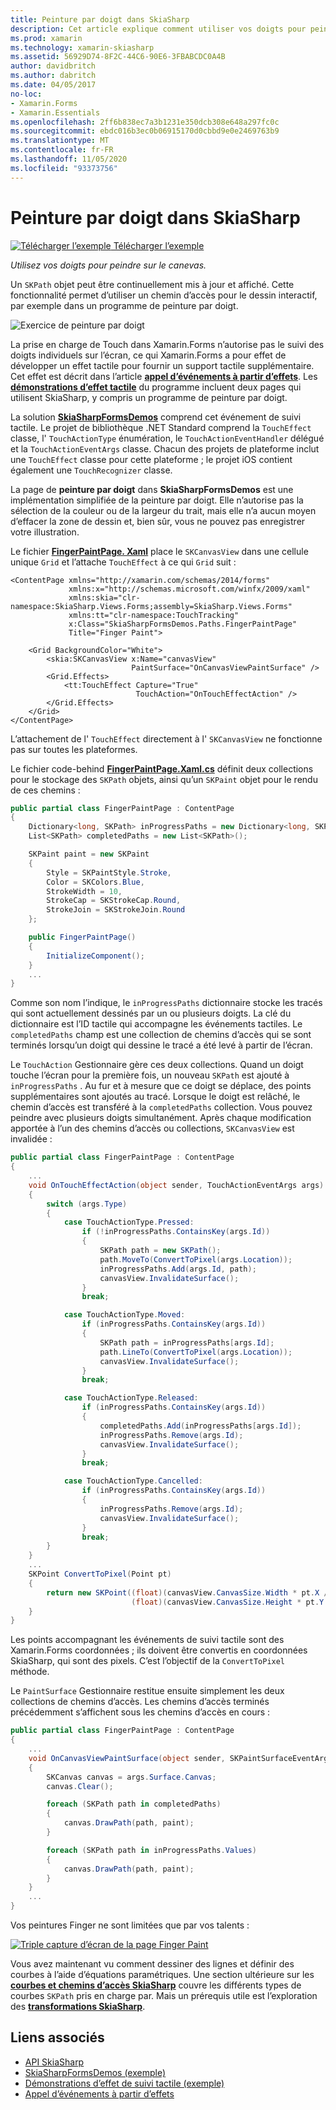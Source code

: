 ```yaml
---
title: Peinture par doigt dans SkiaSharp
description: Cet article explique comment utiliser vos doigts pour peindre sur le canevas SkiaSharp dans une Xamarin.Forms application et illustre cela avec un exemple de code.
ms.prod: xamarin
ms.technology: xamarin-skiasharp
ms.assetid: 56929D74-8F2C-44C6-90E6-3FBABCDC0A4B
author: davidbritch
ms.author: dabritch
ms.date: 04/05/2017
no-loc:
- Xamarin.Forms
- Xamarin.Essentials
ms.openlocfilehash: 2ff6b838ec7a3b1231e350dcb308e648a297fc0c
ms.sourcegitcommit: ebdc016b3ec0b06915170d0cbbd9e0e2469763b9
ms.translationtype: MT
ms.contentlocale: fr-FR
ms.lasthandoff: 11/05/2020
ms.locfileid: "93373756"
---
```

# <a name="finger-painting-in-skiasharp"></a>Peinture par doigt dans SkiaSharp

[![Télécharger l’exemple](~/media/shared/download.png) Télécharger l’exemple](/samples/xamarin/xamarin-forms-samples/skiasharpforms-demos)

_Utilisez vos doigts pour peindre sur le canevas._

Un `SKPath` objet peut être continuellement mis à jour et affiché. Cette fonctionnalité permet d’utiliser un chemin d’accès pour le dessin interactif, par exemple dans un programme de peinture par doigt.

![Exercice de peinture par doigt](finger-paint-images/fingerpaintsample.png)

La prise en charge de Touch dans Xamarin.Forms n’autorise pas le suivi des doigts individuels sur l’écran, ce qui Xamarin.Forms a pour effet de développer un effet tactile pour fournir un support tactile supplémentaire. Cet effet est décrit dans l’article [**appel d’événements à partir d’effets**](~/xamarin-forms/app-fundamentals/effects/touch-tracking.md). Les [**démonstrations d’effet tactile**](/samples/xamarin/xamarin-forms-samples/effects-touchtrackingeffect/) du programme incluent deux pages qui utilisent SkiaSharp, y compris un programme de peinture par doigt.

La solution [**SkiaSharpFormsDemos**](/samples/xamarin/xamarin-forms-samples/skiasharpforms-demos) comprend cet événement de suivi tactile. Le projet de bibliothèque .NET Standard comprend la `TouchEffect` classe, l' `TouchActionType` énumération, le `TouchActionEventHandler` délégué et la `TouchActionEventArgs` classe. Chacun des projets de plateforme inclut une `TouchEffect` classe pour cette plateforme ; le projet iOS contient également une `TouchRecognizer` classe.

La page de **peinture par doigt** dans **SkiaSharpFormsDemos** est une implémentation simplifiée de la peinture par doigt. Elle n’autorise pas la sélection de la couleur ou de la largeur du trait, mais elle n’a aucun moyen d’effacer la zone de dessin et, bien sûr, vous ne pouvez pas enregistrer votre illustration.

Le fichier [**FingerPaintPage. Xaml**](https://github.com/xamarin/xamarin-forms-samples/blob/master/SkiaSharpForms/Demos/Demos/SkiaSharpFormsDemos/Paths/FingerPaintPage.xaml) place le `SKCanvasView` dans une cellule unique `Grid` et l’attache `TouchEffect` à ce qui `Grid` suit :

```xaml
<ContentPage xmlns="http://xamarin.com/schemas/2014/forms"
             xmlns:x="http://schemas.microsoft.com/winfx/2009/xaml"
             xmlns:skia="clr-namespace:SkiaSharp.Views.Forms;assembly=SkiaSharp.Views.Forms"
             xmlns:tt="clr-namespace:TouchTracking"
             x:Class="SkiaSharpFormsDemos.Paths.FingerPaintPage"
             Title="Finger Paint">

    <Grid BackgroundColor="White">
        <skia:SKCanvasView x:Name="canvasView"
                           PaintSurface="OnCanvasViewPaintSurface" />
        <Grid.Effects>
            <tt:TouchEffect Capture="True"
                            TouchAction="OnTouchEffectAction" />
        </Grid.Effects>
    </Grid>
</ContentPage>
```

L’attachement de l' `TouchEffect` directement à l' `SKCanvasView` ne fonctionne pas sur toutes les plateformes.

Le fichier code-behind  [**FingerPaintPage.Xaml.cs**](https://github.com/xamarin/xamarin-forms-samples/blob/master/SkiaSharpForms/Demos/Demos/SkiaSharpFormsDemos/Paths/FingerPaintPage.xaml.cs) définit deux collections pour le stockage des `SKPath` objets, ainsi qu’un `SKPaint` objet pour le rendu de ces chemins :

```csharp
public partial class FingerPaintPage : ContentPage
{
    Dictionary<long, SKPath> inProgressPaths = new Dictionary<long, SKPath>();
    List<SKPath> completedPaths = new List<SKPath>();

    SKPaint paint = new SKPaint
    {
        Style = SKPaintStyle.Stroke,
        Color = SKColors.Blue,
        StrokeWidth = 10,
        StrokeCap = SKStrokeCap.Round,
        StrokeJoin = SKStrokeJoin.Round
    };

    public FingerPaintPage()
    {
        InitializeComponent();
    }
    ...
}
```

Comme son nom l’indique, le `inProgressPaths` dictionnaire stocke les tracés qui sont actuellement dessinés par un ou plusieurs doigts. La clé du dictionnaire est l’ID tactile qui accompagne les événements tactiles. Le `completedPaths` champ est une collection de chemins d’accès qui se sont terminés lorsqu’un doigt qui dessine le tracé a été levé à partir de l’écran.

Le `TouchAction` Gestionnaire gère ces deux collections. Quand un doigt touche l’écran pour la première fois, un nouveau `SKPath` est ajouté à `inProgressPaths` . Au fur et à mesure que ce doigt se déplace, des points supplémentaires sont ajoutés au tracé. Lorsque le doigt est relâché, le chemin d’accès est transféré à la `completedPaths` collection. Vous pouvez peindre avec plusieurs doigts simultanément. Après chaque modification apportée à l’un des chemins d’accès ou collections, `SKCanvasView` est invalidée :

```csharp
public partial class FingerPaintPage : ContentPage
{
    ...
    void OnTouchEffectAction(object sender, TouchActionEventArgs args)
    {
        switch (args.Type)
        {
            case TouchActionType.Pressed:
                if (!inProgressPaths.ContainsKey(args.Id))
                {
                    SKPath path = new SKPath();
                    path.MoveTo(ConvertToPixel(args.Location));
                    inProgressPaths.Add(args.Id, path);
                    canvasView.InvalidateSurface();
                }
                break;

            case TouchActionType.Moved:
                if (inProgressPaths.ContainsKey(args.Id))
                {
                    SKPath path = inProgressPaths[args.Id];
                    path.LineTo(ConvertToPixel(args.Location));
                    canvasView.InvalidateSurface();
                }
                break;

            case TouchActionType.Released:
                if (inProgressPaths.ContainsKey(args.Id))
                {
                    completedPaths.Add(inProgressPaths[args.Id]);
                    inProgressPaths.Remove(args.Id);
                    canvasView.InvalidateSurface();
                }
                break;

            case TouchActionType.Cancelled:
                if (inProgressPaths.ContainsKey(args.Id))
                {
                    inProgressPaths.Remove(args.Id);
                    canvasView.InvalidateSurface();
                }
                break;
        }
    }
    ...
    SKPoint ConvertToPixel(Point pt)
    {
        return new SKPoint((float)(canvasView.CanvasSize.Width * pt.X / canvasView.Width),
                           (float)(canvasView.CanvasSize.Height * pt.Y / canvasView.Height));
    }
}
```

Les points accompagnant les événements de suivi tactile sont des Xamarin.Forms coordonnées ; ils doivent être convertis en coordonnées SkiaSharp, qui sont des pixels. C’est l’objectif de la `ConvertToPixel` méthode.

Le `PaintSurface` Gestionnaire restitue ensuite simplement les deux collections de chemins d’accès. Les chemins d’accès terminés précédemment s’affichent sous les chemins d’accès en cours :

```csharp
public partial class FingerPaintPage : ContentPage
{
    ...
    void OnCanvasViewPaintSurface(object sender, SKPaintSurfaceEventArgs args)
    {
        SKCanvas canvas = args.Surface.Canvas;
        canvas.Clear();

        foreach (SKPath path in completedPaths)
        {
            canvas.DrawPath(path, paint);
        }

        foreach (SKPath path in inProgressPaths.Values)
        {
            canvas.DrawPath(path, paint);
        }
    }
    ...
}
```

Vos peintures Finger ne sont limitées que par vos talents :

[![Triple capture d’écran de la page Finger Paint](finger-paint-images/fingerpaint-small.png)](finger-paint-images/fingerpaint-large.png#lightbox "Triple capture d’écran de la page Finger Paint")

Vous avez maintenant vu comment dessiner des lignes et définir des courbes à l’aide d’équations paramétriques. Une section ultérieure sur les [**courbes et chemins d’accès SkiaSharp**](../curves/index.md) couvre les différents types de courbes `SKPath` pris en charge par. Mais un prérequis utile est l’exploration des [**transformations SkiaSharp**](../transforms/index.md).

## <a name="related-links"></a>Liens associés

- [API SkiaSharp](/dotnet/api/skiasharp)
- [SkiaSharpFormsDemos (exemple)](/samples/xamarin/xamarin-forms-samples/skiasharpforms-demos)
- [Démonstrations d’effet de suivi tactile (exemple)](/samples/xamarin/xamarin-forms-samples/effects-touchtrackingeffect/)
- [Appel d’événements à partir d’effets](~/xamarin-forms/app-fundamentals/effects/touch-tracking.md)
